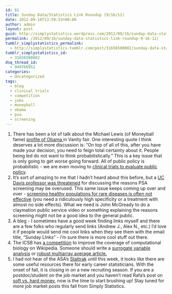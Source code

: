 ```yaml
---
id: 61
title: Sunday Data/Statistics Link Roundup (9/16/12)
date: 2012-09-16T13:59:53+00:00
author: admin
layout: post
guid: http://simplystatistics.wordpress.com/2012/09/16/sunday-data-statistics-link-roundup-9-16-12
permalink: /2012/09/16/sunday-data-statistics-link-roundup-9-16-12/
tumblr_simplystatistics_permalink:
  - http://simplystatistics.tumblr.com/post/31656500802/sunday-data-statistics-link-roundup-9-16-12
tumblr_simplystatistics_id:
  - 31656500802
dsq_thread_id:
  - 949766952
categories:
  - Uncategorized
tags:
  - bleg
  - clinical trials
  - competition
  - jobs
  - moneyball
  - obama
  - psa
  - screening
---
```

  1. There has been a lot of talk about the Michael Lewis (of Moneyball fame) <a href="http://www.vanityfair.com/politics/2012/10/michael-lewis-profile-barack-obama" target="_blank">profile of Obama </a>in Vanity fair. One interesting quote I think deserves a lot more discussion is: &#8220;<span>On top of all of this, after you have made your decision, you need to feign total certainty about it. People being led do not want to think probabilistically.&#8221; This is a key issue that is only going to get worse going forward. All of public policy is probabilistic - we are even moving to <a href="http://www.guardian.co.uk/politics/2012/jun/20/test-policies-randomised-controlled-trials" target="_blank">clinical trials to evaluate public policy</a>. </span>
  2. It&#8217;s sort of amazing to me that I hadn&#8217;t heard about this before, but a <a href="http://www.forbes.com/sites/stevensalzberg/2012/08/25/uc-davis-threatens-professor-for-writing-about-psa-testing/" target="_blank">UC Davis professor was threatened</a> for discussing the reasons PSA screening may be overused. This same issue keeps coming up over and over - <a href="http://www.statschat.org.nz/2012/09/14/screening-isnt-treatment-or-prevention/" target="_blank">screening healthy populations for rare diseases is often not effective</a> (you need a ridiculously high specificity or a treatment with almost no side effects). What we need is John McGready to do a claymation public service video or something explaining the reasons screening might not be a good idea to the general public. 
  3. A bleg - I sometimes have a good week finding links myself and there are a few folks who regularly send links (Andrew J., Alex N., etc.) I&#8217;d love it if people would send me cool links when they see them with the email title, &#8220;Sunday LInks&#8221; - i&#8217;m sure there is more cool stuff out there. 
  4. The ICSB has <a href="http://en.wikipedia.org/wiki/Wikipedia:WikiProject_Computational_Biology/ISCB_competition_announcement" target="_blank">a competition</a> to improve the coverage of computational biology on Wikipedia. Someone should write a <a href="http://www.plosgenetics.org/article/info%3Adoi%2F10.1371%2Fjournal.pgen.0030161" target="_blank">surrogate variable analysis</a> or <a href="http://www.ncbi.nlm.nih.gov/pubmed/12925520" target="_blank">robust multiarray average article.</a> 
  5. I had not hear of the ASA&#8217;s <a href="http://stattrak.amstat.org/" target="_blank">Stattrak</a> until this week, it looks like there are some useful resources there for early career statisticians. With the onset of fall, it is closing in on a new recruiting season. If you are a postdoc/student on the job market and you haven&#8217;t read Rafa&#8217;s post on <a href="http://simplystatistics.org/post/14454324191/on-hard-and-soft-money" target="_blank">soft vs. hard money</a>, now is the time to start brushing up! Stay tuned for more job market posts this fall from Simply Statistics. 